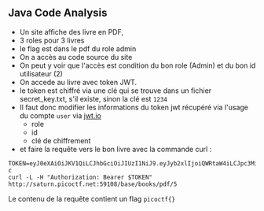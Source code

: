 ## Java Code Analysis

* Un site affiche des livre en PDF, 
* 3 roles pour 3 livres
* le flag est dans le pdf du role admin 
* On a accès au code source du site 
* On peut y voir que l'accès est condition du bon role (Admin) et du bon id utilisateur (2)
* On accede au livre avec token JWT. 
* le token est chiffré via une clé qui se trouve dans un fichier secret_key.txt, s'il existe, sinon la clé est `1234`
* Il faut donc modifier les informations du token jwt récupéré via l'usage du compte `user` via [jwt.io](http://jwt.io)
  - role 
  - id 
  - clé de chiffrement
* et faire la requête vers le bon livre avec la commande curl : 

```
TOKEN=eyJ0eXAiOiJKV1QiLCJhbGciOiJIUzI1NiJ9.eyJyb2xlIjoiQWRtaW4iLCJpc3MiOiJib29rc2hlbGYiLCJleHAiOjE3Mjc5MDYxMDUsImlhdCI6MTcyNzMwMTMwNSwidXNlcklkIjoyLCJlbWFpbCI6ImFkbWluIn0.5dptOqeZm1TFhAPAAJj1X9aVC5_ifbcyIPgeVCAlm-c
curl -L -H "Authorization: Bearer $TOKEN" http://saturn.picoctf.net:59108/base/books/pdf/5
```

Le contenu de la requête contient un flag `picoctf{}`
